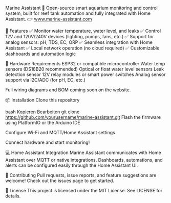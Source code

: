 Marine Assistant 🐠
Open-source smart aquarium monitoring and control system, built for reef tank automation and fully integrated with Home Assistant.
👉 www.marine-assistant.com

🌟 Features
✅ Monitor water temperature, water level, and leaks
✅ Control 12V and 120V/240V devices (lighting, pumps, fans, etc.)
✅ Support for analog sensors: pH, TDS, EC, ORP
✅ Seamless integration with Home Assistant
✅ Local network operation (no cloud required)
✅ Customizable dashboards and automation logic

🔧 Hardware Requirements
ESP32 or compatible microcontroller
Water temp sensors (DS18B20 recommended)
Optical or float water level sensors
Leak detection sensor
12V relay modules or smart power switches
Analog sensor support via I2C/ADC (for pH, EC, etc.)

Full wiring diagrams and BOM coming soon on the website.

📦 Installation
Clone this repository

bash
Kopieren
Bearbeiten
git clone https://github.com/yourusername/marine-assistant.git
Flash the firmware using PlatformIO or the Arduino IDE

Configure Wi-Fi and MQTT/Home Assistant settings

Connect hardware and start monitoring!

💻 Home Assistant Integration
Marine Assistant communicates with Home Assistant over MQTT or native integrations.
Dashboards, automations, and alerts can be configured easily through the Home Assistant UI.


🤝 Contributing
Pull requests, issue reports, and feature suggestions are welcome! Check out the issues page to get started.

📜 License
This project is licensed under the MIT License. See LICENSE for details.
